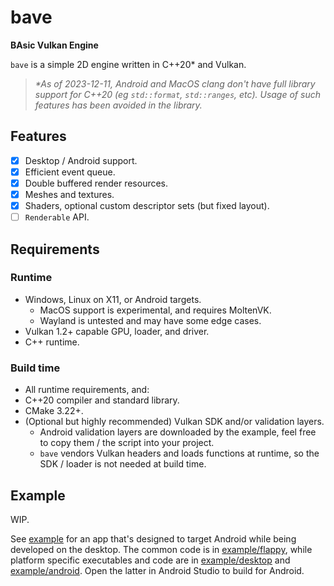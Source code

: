 # bave

**BAsic Vulkan Engine**

`bave` is a simple 2D engine written in C++20* and Vulkan.

> _*As of 2023-12-11, Android and MacOS clang don't have full library support for C++20 (eg `std::format`, `std::ranges`, etc). Usage of such features has been avoided in the library._

## Features

- [x] Desktop / Android support.
- [x] Efficient event queue.
- [x] Double buffered render resources.
- [x] Meshes and textures.
- [x] Shaders, optional custom descriptor sets (but fixed layout).
- [ ] `Renderable` API.

## Requirements

### Runtime

- Windows, Linux on X11, or Android targets.
  - MacOS support is experimental, and requires MoltenVK.
  - Wayland is untested and may have some edge cases.
- Vulkan 1.2+ capable GPU, loader, and driver.
- C++ runtime.

### Build time

- All runtime requirements, and:
- C++20 compiler and standard library.
- CMake 3.22+.
- (Optional but highly recommended) Vulkan SDK and/or validation layers.
  - Android validation layers are downloaded by the example, feel free to copy them / the script into your project.
  - `bave` vendors Vulkan headers and loads functions at runtime, so the SDK / loader is not needed at build time.

## Example

WIP.

See [example](example) for an app that's designed to target Android while being developed on the desktop. The common code is in [example/flappy](example/flappy), while platform specific executables and code are in [example/desktop](example/desktop) and [example/android](example/android). Open the latter in Android Studio to build for Android.
